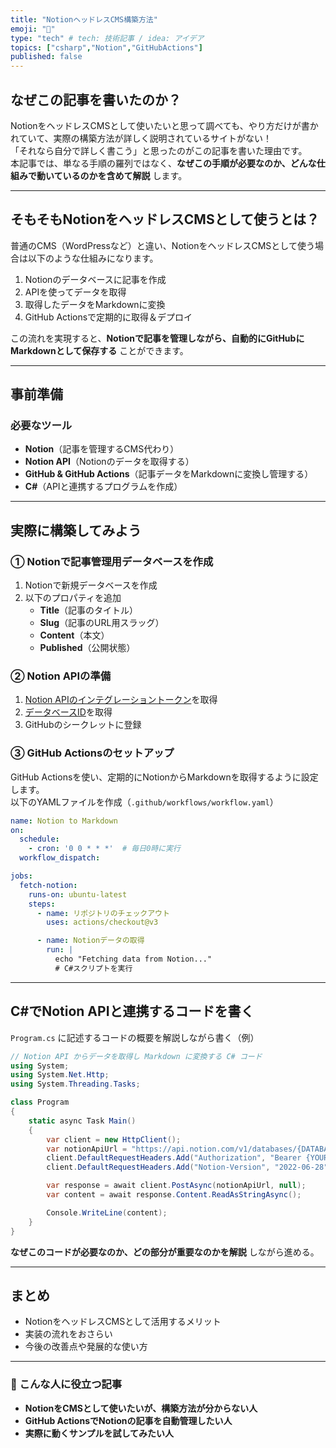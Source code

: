 ```yaml
---
title: "NotionヘッドレスCMS構築方法"
emoji: "📑"
type: "tech" # tech: 技術記事 / idea: アイデア
topics: ["csharp","Notion","GitHubActions"]
published: false
---
```


## なぜこの記事を書いたのか？  

NotionをヘッドレスCMSとして使いたいと思って調べても、やり方だけが書かれていて、実際の構築方法が詳しく説明されているサイトがない！  
「それなら自分で詳しく書こう」と思ったのがこの記事を書いた理由です。  
本記事では、単なる手順の羅列ではなく、**なぜこの手順が必要なのか、どんな仕組みで動いているのかを含めて解説** します。  

---

## そもそもNotionをヘッドレスCMSとして使うとは？  

普通のCMS（WordPressなど）と違い、NotionをヘッドレスCMSとして使う場合は以下のような仕組みになります。  

1. Notionのデータベースに記事を作成  
2. APIを使ってデータを取得  
3. 取得したデータをMarkdownに変換  
4. GitHub Actionsで定期的に取得＆デプロイ  

この流れを実現すると、**Notionで記事を管理しながら、自動的にGitHubにMarkdownとして保存する** ことができます。  

---

## 事前準備  

### 必要なツール  

- **Notion**（記事を管理するCMS代わり）  
- **Notion API**（Notionのデータを取得する）  
- **GitHub & GitHub Actions**（記事データをMarkdownに変換し管理する）  
- **C#**（APIと連携するプログラムを作成）  

---

## 実際に構築してみよう

### ① Notionで記事管理用データベースを作成  

1. Notionで新規データベースを作成  
2. 以下のプロパティを追加  
   - **Title**（記事のタイトル）  
   - **Slug**（記事のURL用スラッグ）  
   - **Content**（本文）  
   - **Published**（公開状態）  

### ② Notion APIの準備  

1. [Notion APIのインテグレーショントークン](https://programming-zero.net/notion-api-setting/)を取得  
2. [データベースID](https://note.com/amatyrain/n/nb9ebe31dfab7)を取得  
3. GitHubのシークレットに登録  

### ③ GitHub Actionsのセットアップ  

GitHub Actionsを使い、定期的にNotionからMarkdownを取得するように設定します。  
以下のYAMLファイルを作成（`.github/workflows/workflow.yaml`）  

```yaml
name: Notion to Markdown
on:
  schedule:
    - cron: '0 0 * * *'  # 毎日0時に実行
  workflow_dispatch:

jobs:
  fetch-notion:
    runs-on: ubuntu-latest
    steps:
      - name: リポジトリのチェックアウト
        uses: actions/checkout@v3

      - name: Notionデータの取得
        run: |
          echo "Fetching data from Notion..."
          # C#スクリプトを実行
```

---

## C#でNotion APIと連携するコードを書く  

`Program.cs` に記述するコードの概要を解説しながら書く（例）  

```csharp
// Notion API からデータを取得し Markdown に変換する C# コード
using System;
using System.Net.Http;
using System.Threading.Tasks;

class Program
{
    static async Task Main()
    {
        var client = new HttpClient();
        var notionApiUrl = "https://api.notion.com/v1/databases/{DATABASE_ID}/query";
        client.DefaultRequestHeaders.Add("Authorization", "Bearer {YOUR_NOTION_TOKEN}");
        client.DefaultRequestHeaders.Add("Notion-Version", "2022-06-28");

        var response = await client.PostAsync(notionApiUrl, null);
        var content = await response.Content.ReadAsStringAsync();

        Console.WriteLine(content);
    }
}
```

**なぜこのコードが必要なのか、どの部分が重要なのかを解説** しながら進める。  

---

## まとめ  

- NotionをヘッドレスCMSとして活用するメリット  
- 実装の流れをおさらい  
- 今後の改善点や発展的な使い方  

---

### 🎯 こんな人に役立つ記事  

- **NotionをCMSとして使いたいが、構築方法が分からない人**  
- **GitHub ActionsでNotionの記事を自動管理したい人**  
- **実際に動くサンプルを試してみたい人**  
